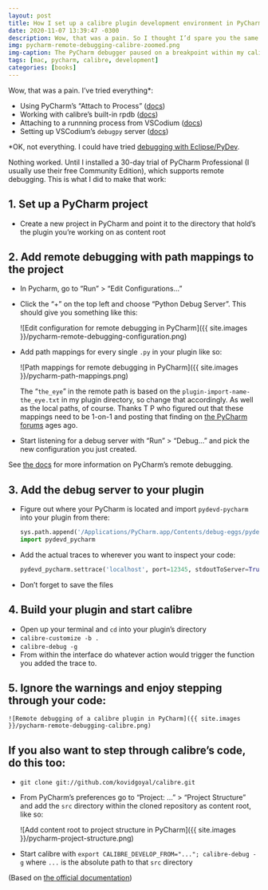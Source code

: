 ```yaml
---
layout: post
title: How I set up a calibre plugin development environment in PyCharm
date: 2020-11-07 13:39:47 -0300
description: Wow, that was a pain. So I thought I’d spare you the same.
img: pycharm-remote-debugging-calibre-zoomed.png
img-caption: The PyCharm debugger paused on a breakpoint within my calibre plugin’s code
tags: [mac, pycharm, calibre, development]
categories: [books]
---
```

Wow, that was a pain. I’ve tried everything*:

- Using PyCharm’s “Attach to Process” ([docs](https://www.jetbrains.com/help/pycharm/attaching-to-local-process.html))
- Working with calibre’s built-in rpdb ([docs](https://manual.calibre-ebook.com/develop.html#using-the-python-debugger-as-a-remote-debugger))
- Attaching to a runnning process from VSCodium ([docs](https://code.visualstudio.com/docs/python/debugging#_basic-debugging))
- Setting up VSCodium’s `debugpy` server ([docs](https://code.visualstudio.com/docs/python/debugging#_debugging-by-attaching-over-a-network-connection))

*OK, not everything. I could have tried [debugging with Eclipse/PyDev](https://www.mobileread.com/forums/showthread.php?t=143208).

Nothing worked. Until I installed a 30-day trial of PyCharm Professional (I usually use their free Community Edition), which supports remote debugging. This is what I did to make that work:

## 1. Set up a PyCharm project

- Create a new project in PyCharm and point it to the directory that hold’s the plugin you’re working on as content root

## 2. Add remote debugging with path mappings to the project

- In Pycharm, go to “Run” > “Edit Configurations...”
- Click the “+” on the top left and choose “Python Debug Server”. This should give you something like this:

    ![Edit configuration for remote debugging in PyCharm]({{ site.images }}/pycharm-remote-debugging-configuration.png)

- Add path mappings for every single `.py` in your plugin like so:

    ![Path mappings for remote debugging in PyCharm]({{ site.images }}/pycharm-path-mappings.png)

    The “`the_eye`” in the remote path is based on the `plugin-import-name-the_eye.txt` in my plugin directory, so change that accordingly. As well as the local paths, of course. Thanks T P who figured out that these mappings need to be 1-on-1 and posting that finding on [the PyCharm forums](https://intellij-support.jetbrains.com/hc/en-us/community/posts/205816589-Debugging-Calibre-plugins-using-PyCharm) ages ago.

- Start listening for a debug server with “Run” > “Debug...” and pick the new configuration you just created.

See [the docs](https://www.jetbrains.com/help/pycharm/remote-debugging-with-product.html) for more information on PyCharm’s remote debugging.

## 3. Add the debug server to your plugin

- Figure out where your PyCharm is located and import `pydevd-pycharm` into your plugin from there:

    ```python
    sys.path.append('/Applications/PyCharm.app/Contents/debug-eggs/pydevd-pycharm.egg')
    import pydevd_pycharm
    ```

- Add the actual traces to wherever you want to inspect your code:

    ```python
    pydevd_pycharm.settrace('localhost', port=12345, stdoutToServer=True,stderrToServer=True)
    ```

- Don’t forget to save the files

## 4. Build your plugin and start calibre

- Open up your terminal and `cd` into your plugin’s directory
- `calibre-customize -b .`
- `calibre-debug -g`
- From within the interface do whatever action would trigger the function you added the trace to.

## 5. Ignore the warnings and enjoy stepping through your code:

    ![Remote debugging of a calibre plugin in PyCharm]({{ site.images }}/pycharm-remote-debugging-calibre.png)

## If you also want to step through calibre’s code, do this too:

- `git clone git://github.com/kovidgoyal/calibre.git`
- From PyCharm’s preferences go to “Project: ...” > “Project Structure” and add the `src` directory within the cloned repository as content root, like so:

    ![Add content root to project structure in PyCharm]({{ site.images }}/pycharm-project-structure.png)

- Start calibre with `export CALIBRE_DEVELOP_FROM="..."; calibre-debug -g` where `...` is the absolute path to that `src` directory

(Based on [the official documentation](https://manual.calibre-ebook.com/develop.html))
